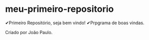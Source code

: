 # meu-primeiro-repositorio
✔Primeiro Repositório, seja bem vindo!
✔Prpgrama de boas vindas.

Criado por João Paulo.